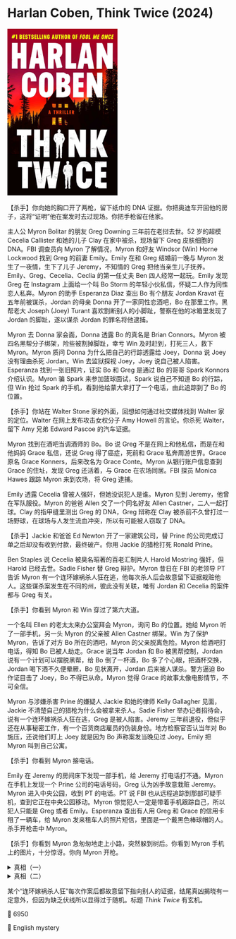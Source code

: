 # Harlan Coben, Think Twice (2024)

<img src=images/2024_cover.jpg width=250/>

【杀手】你向她的胸口开了两枪，留下纸巾的 DNA 证据。你把奥迪车开回他的房子，这将“证明”他在案发时去过现场。你把手枪留在他家。

主人公 Myron Bolitar 的朋友 Greg Downing 三年前在老挝去世。52 岁的超模 Cecelia Callister 和她的儿子 Clay 在家中被杀，现场留下 Greg 皮肤细胞的 DNA。FBI 调查员向 Myron 了解情况，Myron 和好友 Windsor (Win) Horne Lockwood 找到 Greg 的前妻 Emily。Emily 在和 Greg 结婚前一晚与 Myron 发生了一夜情，生下了儿子 Jeremy，不知情的 Greg 把他当亲生儿子抚养。Emily、Greg、Cecelia、Ceclia 的第一任丈夫 Ben 四人经常一起玩。Emily 发现 Greg 在 Instagram 上面给一个叫 Bo Storm 的年轻小伙私信，怀疑二人作为同性恋人私奔。Myron 的助手 Esperanza Diaz 查出 Bo 有个朋友 Jordan Kravat 在五年前被谋杀，Jordan 的母亲 Donna 开了一家同性恋酒吧，Bo 在那里工作。黑帮老大 Joseph (Joey) Turant 喜欢割断别人的小脚趾，警察在他的冰箱里发现了 Jordan 的脚趾，遂以谋杀 Jordan 的罪名将他逮捕。

Myron 去 Donna 家会面，Donna 透露 Bo 的真名是 Brian Connors。Myron 被四名黑帮分子绑架，险些被割掉脚趾，幸亏 Win 及时赶到，打死三人，救下 Myron。Myron 质问 Donna 为什么把自己的行踪透露给 Joey，Donna 说 Joey 没有理由杀死 Jordan。Win 去监狱探视 Joey，Joey 说自己被人陷害。Esperanza 找到一张旧照片，证实 Bo 和 Greg 是通过 Bo 的哥哥 Spark Konnors 介绍认识。Myron 骗 Spark 来参加篮球面试，Spark 说自己不知道 Bo 的行踪，但 Win 抢过 Spark 的手机，看到他给蒙大拿打了一个电话，由此追踪到了 Bo 的位置。

【杀手】你站在 Walter Stone 家的外面，回想如何通过社交媒体找到 Walter 家的定位。Walter 在网上发布攻击女权分子 Amy Howell 的言论。你杀死 Walter，留下 Amy 兄弟 Edward Pascoe 的汽车证据。

Myron 找到在酒吧当调酒师的 Bo。Bo 说 Greg 不是在网上和他私信，而是在和他妈妈 Grace 私信，还说 Greg 得了癌症，死前和 Grace 私奔周游世界。Grace 原名 Grace Konners，后来改名为 Grace Conte。Myron 从银行账户信息查到 Grace 的住址，发现 Greg 还活着，与 Grace 在农场同居。FBI 探员 Monica Hawes 跟踪 Myron 来到农场，将 Greg 逮捕。

Emily 透露 Cecelia 曾被人强奸，但她没说犯人是谁。Myron 见到 Jeremy，他曾在军队服役。Myron 的爸爸 Allen 交了一个同名好友 Allen Castner，二人一起打球。Clay 的指甲缝里测出 Greg 的 DNA，Greg 辩称在 Clay 被杀前不久曾打过一场野球，在球场与人发生流血冲突，所以有可能被人窃取了 DNA。

【杀手】Jackie 和爸爸 Ed Newton 开了一家建筑公司，替 Prine 的公司完成订单之后却没有收到付款，最终破产。你用 Jackie 的猎枪打死 Ronald Prine。

Ben Staples 说 Cecelia 被臭名昭著的百老汇制片人 Harold Mostring 强奸，但 Harold 已经去世。Sadie Fisher 替 Greg 辩护。Myron 昔日在 FBI 的老领导 PT 告诉 Myron 有一个连环嫁祸杀人狂在逃，他每次杀人后会故意留下证据栽赃他人。这些谋杀案发生在不同的州，彼此没有关联，唯有 Jordan 和 Cecelia 的案件都与 Greg 有关。

【杀手】你看到 Myron 和 Win 穿过了第六大道。

一个名叫 Ellen 的老太太来办公室拜会 Myron，询问 Bo 的位置。她给 Myron 听了一部手机，另一头 Myron 的父亲被 Allen Castner 绑架。Win 为了保护 Myron，告诉了对方 Bo 所在的酒吧，Myron 的父亲脱离危险。Myron 给酒吧打电话，得知 Bo 已被人劫走。Grace 说当年 Jordan 和 Bo 被黑帮控制，Jordan 说有一个计划可以摆脱黑帮，给 Bo 倒了一杯酒，Bo 多了个心眼，把酒杯交换，Jordan 喝下酒不久便晕厥，Bo 见状离开，Jordan 后来被人谋杀。警方逼迫 Bo 作证目击了 Joey，Bo 不得已从命。Myron 觉得 Grace 的故事太像电影情节，不可全信。

Myron 与涉嫌杀害 Prine 的嫌疑人 Jackie 和她的律师 Kelly Gallagher 见面，Jackie 不清楚自己的猎枪为什么会被拿来杀人。Sadie Fisher 举办记者招待会，说有一个连环嫁祸杀人狂在逃，Greg 是被人陷害。Jeremy 三年前退役，但似乎还在从事秘密工作，有一个百货商店雇员的伪装身份。地方检察官否认当年对 Bo 施压，还说他们盯上 Joey 就是因为 Bo 声称案发当晚见过 Joey。Emily 把 Myron 叫到自己公寓。

【杀手】你看到 Myron 接电话。

Emily 在 Jeremy 的房间床下发现一部手机，给 Jeremy 打电话打不通。Myron 在手机上发现一个 Prine 公司的电话号码，Greg 认为凶手故意栽赃 Jeremy。Myron 进入中央公园，收到 PT 的电话。PT 说 FBI 也从远程追踪到那部可疑手机，查到它正在中央公园移动。Myron 惊觉犯人一定是带着手机跟踪自己，所以犯人只能是 Greg 或者 Emily。Esperanza 查出有人用 Greg 和 Grace 的信用卡租了一辆车，给 Myron 发来租车人的照片短信，里面是一个戴黑色棒球帽的人。杀手开枪击中 Myron。

【杀手】你看到 Myron 急匆匆地走上小路，突然躲到树后。你看到 Myron 手机上的图片，十分惊讶。你向 Myron 开枪。

<details><summary>真相（一）</summary>
连环杀手是 Grace，她是照片中戴棒球帽的人。Grace 开枪击中 Myron，Jeremy 试图阻止，Greg 看到 Grace 向自己儿子 Jeremy 开枪，抢先将 Grace 击毙。Grace 杀死 Jordan 是因为他毁了她儿子 Bo 的生活，陷害 Joey 是为了一石二鸟。<b>作者在凶手视角章节采用第二人称叙事，是为了隐藏凶手是女性的事实。</b>
</details>

<details><summary>真相（二）</summary>
Greg 和 Grace 合作杀人，杀死 Clay 时被抓了皮肤，留下了 DNA 证据。Greg 被捕后 Grace 给 FBI 打了匿名电话，指出数起谋杀案都是同一凶手所为。Grace 杀死 Prine，替正在坐牢的 Greg 脱罪。Greg 最后跳楼自杀。
</details>

某个“连环嫁祸杀人狂”每次作案后都故意留下指向别人的证据，结尾真凶揭晓有一定意外，但因为缺乏伏线所以显得过于随机。标题 <i>Think Twice</i> 有玄机。

:link: 6950

:file_folder: English mystery
